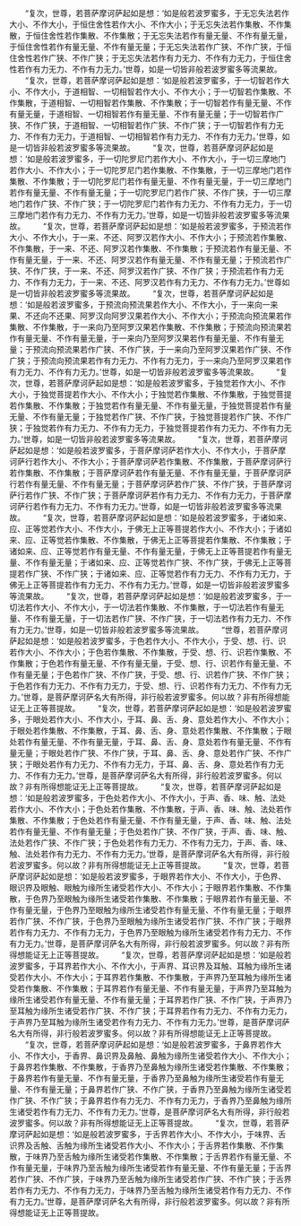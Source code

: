 <!-- { "loadSidebar": true } -->
　　“复次，世尊，若菩萨摩诃萨起如是想：‘如是般若波罗蜜多，于无忘失法若作大小、不作大小，于恒住舍性若作大小、不作大小；于无忘失法若作集散、不作集散，于恒住舍性若作集散、不作集散；于无忘失法若作有量无量、不作有量无量，于恒住舍性若作有量无量、不作有量无量；于无忘失法若作广狭、不作广狭，于恒住舍性若作广狭、不作广狭；于无忘失法若作有力无力、不作有力无力，于恒住舍性若作有力无力、不作有力无力。’世尊，如是一切皆非般若波罗蜜多等流果故。
　　“复次，世尊，若菩萨摩诃萨起如是想：‘如是般若波罗蜜多，于一切智若作大小、不作大小，于道相智、一切相智若作大小、不作大小；于一切智若作集散、不作集散，于道相智、一切相智若作集散、不作集散；于一切智若作有量无量、不作有量无量，于道相智、一切相智若作有量无量、不作有量无量；于一切智若作广狭、不作广狭，于道相智、一切相智若作广狭、不作广狭；于一切智若作有力无力、不作有力无力，于道相智、一切相智若作有力无力、不作有力无力。’世尊，如是一切皆非般若波罗蜜多等流果故。
　　“复次，世尊，若菩萨摩诃萨起如是想：‘如是般若波罗蜜多，于一切陀罗尼门若作大小、不作大小，于一切三摩地门若作大小、不作大小；于一切陀罗尼门若作集散、不作集散，于一切三摩地门若作集散、不作集散；于一切陀罗尼门若作有量无量、不作有量无量，于一切三摩地门若作有量无量、不作有量无量；于一切陀罗尼门若作广狭、不作广狭，于一切三摩地门若作广狭、不作广狭；于一切陀罗尼门若作有力无力、不作有力无力，于一切三摩地门若作有力无力、不作有力无力。’世尊，如是一切皆非般若波罗蜜多等流果故。
　　“复次，世尊，若菩萨摩诃萨起如是想：‘如是般若波罗蜜多，于预流若作大小、不作大小，于一来、不还、阿罗汉若作大小、不作大小；于预流若作集散、不作集散，于一来、不还、阿罗汉若作集散、不作集散；于预流若作有量无量、不作有量无量，于一来、不还、阿罗汉若作有量无量、不作有量无量；于预流若作广狭、不作广狭，于一来、不还、阿罗汉若作广狭、不作广狭；于预流若作有力无力、不作有力无力，于一来、不还、阿罗汉若作有力无力、不作有力无力。’世尊如是一切皆非般若波罗蜜多等流果故。
　　“复次，世尊，若菩萨摩诃萨起如是想：‘如是般若波罗蜜多，于预流向预流果若作大小、不作大小，于一来向一来果、不还向不还果、阿罗汉向阿罗汉果若作大小、不作大小；于预流向预流果若作集散、不作集散，于一来向乃至阿罗汉果若作集散、不作集散；于预流向预流果若作有量无量、不作有量无量，于一来向乃至阿罗汉果若作有量无量、不作有量无量；于预流向预流果若作广狭、不作广狭，于一来向乃至阿罗汉果若作广狭、不作广狭；于预流向预流果若作有力无力、不作有力无力，于一来向乃至阿罗汉果若作有力无力、不作有力无力。’世尊，如是一切皆非般若波罗蜜多等流果故。
　　“复次，世尊，若菩萨摩诃萨起如是想：‘如是般若波罗蜜多，于独觉若作大小、不作大小，于独觉菩提若作大小、不作大小；于独觉若作集散、不作集散，于独觉菩提若作集散、不作集散；于独觉若作有量无量、不作有量无量，于独觉菩提若作有量无量、不作有量无量；于独觉若作广狭、不作广狭，于独觉菩提若作广狭、不作广狭；于独觉若作有力无力、不作有力无力，于独觉菩提若作有力无力、不作有力无力。’世尊，如是一切皆非般若波罗蜜多等流果故。
　　“复次，世尊，若菩萨摩诃萨起如是想：‘如是般若波罗蜜多，于菩萨摩诃萨若作大小、不作大小，于菩萨摩诃萨行若作大小、不作大小；于菩萨摩诃萨若作集散、不作集散，于菩萨摩诃萨行若作集散、不作集散；于菩萨摩诃萨若作有量无量、不作有量无量，于菩萨摩诃萨行若作有量无量、不作有量无量；于菩萨摩诃萨若作广狭、不作广狭，于菩萨摩诃萨行若作广狭、不作广狭；于菩萨摩诃萨若作有力无力、不作有力无力，于菩萨摩诃萨行若作有力无力、不作有力无力。’世尊，如是一切皆非般若波罗蜜多等流果故。
　　“复次，世尊，若菩萨摩诃萨起如是想：‘如是般若波罗蜜多，于诸如来、应、正等觉若作大小、不作大小，于佛无上正等菩提若作大小、不作大小；于诸如来、应、正等觉若作集散、不作集散，于佛无上正等菩提若作集散、不作集散；于诸如来、应、正等觉若作有量无量、不作有量无量，于佛无上正等菩提若作有量无量、不作有量无量；于诸如来、应、正等觉若作广狭、不作广狭，于佛无上正等菩提若作广狭、不作广狭；于诸如来、应、正等觉若作有力无力、不作有力无力，于佛无上正等菩提若作有力无力、不作有力无力。’世尊，如是一切皆非般若波罗蜜多等流果故。
　　“复次，世尊，若菩萨摩诃萨起如是想：‘如是般若波罗蜜多，于一切法若作大小、不作大小，于一切法若作集散、不作集散，于一切法若作有量无量、不作有量无量，于一切法若作广狭、不作广狭，于一切法若作有力无力、不作有力无力。’世尊，如是一切皆非般若波罗蜜多等流果故。
　　“世尊，若菩萨摩诃萨起如是想：‘如是般若波罗蜜多，于色若作大小、不作大小，于受、想、行、识若作大小、不作大小；于色若作集散、不作集散，于受、想、行、识若作集散、不作集散；于色若作有量无量、不作有量无量，于受、想、行、识若作有量无量、不作有量无量；于色若作广狭、不作广狭，于受、想、行、识若作广狭、不作广狭；于色若作有力无力、不作有力无力，于受、想、行、识若作有力无力、不作有力无力。’世尊，是菩萨摩诃萨名大有所得，非行般若波罗蜜多。何以故？非有所得想能证无上正等菩提故。
　　“复次，世尊，若菩萨摩诃萨起如是想：‘如是般若波罗蜜多，于眼处若作大小、不作大小，于耳、鼻、舌、身、意处若作大小、不作大小；于眼处若作集散、不作集散，于耳、鼻、舌、身、意处若作集散、不作集散；于眼处若作有量无量、不作有量无量，于耳、鼻、舌、身、意处若作有量无量、不作有量无量；于眼处若作广狭、不作广狭，于耳、鼻、舌、身、意处若作广狭、不作广狭；于眼处若作有力无力、不作有力无力，于耳、鼻、舌、身、意处若作有力无力、不作有力无力。’世尊，是菩萨摩诃萨名大有所得，非行般若波罗蜜多。何以故？非有所得想能证无上正等菩提故。
　　“复次，世尊，若菩萨摩诃萨起如是想：‘如是般若波罗蜜多，于色处若作大小、不作大小，于声、香、味、触、法处若作大小、不作大小；于色处若作集散、不作集散，于声、香、味、触、法处若作集散、不作集散；于色处若作有量无量、不作有量无量，于声、香、味、触、法处若作有量无量、不作有量无量；于色处若作广狭、不作广狭，于声、香、味、触、法处若作广狭、不作广狭；于色处若作有力无力、不作有力无力，于声、香、味、触、法处若作有力无力、不作有力无力。’世尊，是菩萨摩诃萨名大有所得，非行般若波罗蜜多。何以故？非有所得想能证无上正等菩提故。
　　“复次，世尊，若菩萨摩诃萨起如是想：‘如是般若波罗蜜多，于眼界若作大小、不作大小，于色界、眼识界及眼触、眼触为缘所生诸受若作大小、不作大小；于眼界若作集散、不作集散，于色界乃至眼触为缘所生诸受若作集散、不作集散；于眼界若作有量无量、不作有量无量，于色界乃至眼触为缘所生诸受若作有量无量、不作有量无量；于眼界若作广狭、不作广狭，于色界乃至眼触为缘所生诸受若作广狭、不作广狭；于眼界若作有力无力、不作有力无力，于色界乃至眼触为缘所生诸受若作有力无力、不作有力无力。’世尊，是菩萨摩诃萨名大有所得，非行般若波罗蜜多。何以故？非有所得想能证无上正等菩提故。
　　“复次，世尊，若菩萨摩诃萨起如是想：‘如是般若波罗蜜多，于耳界若作大小、不作大小，于声界、耳识界及耳触、耳触为缘所生诸受若作大小、不作大小；于耳界若作集散、不作集散，于声界乃至耳触为缘所生诸受若作集散、不作集散；于耳界若作有量无量、不作有量无量，于声界乃至耳触为缘所生诸受若作有量无量、不作有量无量；于耳界若作广狭、不作广狭，于声界乃至耳触为缘所生诸受若作广狭、不作广狭；于耳界若作有力无力、不作有力无力，于声界乃至耳触为缘所生诸受若作有力无力、不作有力无力。’世尊，是菩萨摩诃萨名大有所得，非行般若波罗蜜多。何以故？非有所得想能证无上正等菩提故。
　　“复次，世尊，若菩萨摩诃萨起如是想：‘如是般若波罗蜜多，于鼻界若作大小、不作大小，于香界、鼻识界及鼻触、鼻触为缘所生诸受若作大小、不作大小；于鼻界若作集散、不作集散，于香界乃至鼻触为缘所生诸受若作集散、不作集散；于鼻界若作有量无量、不作有量无量，于香界乃至鼻触为缘所生诸受若作有量无量、不作有量无量；于鼻界若作广狭、不作广狭，于香界乃至鼻触为缘所生诸受若作广狭、不作广狭；于鼻界若作有力无力、不作有力无力，于香界乃至鼻触为缘所生诸受若作有力无力、不作有力无力。’世尊，是菩萨摩诃萨名大有所得，非行般若波罗蜜多。何以故？非有所得想能证无上正等菩提故。
　　“复次，世尊，若菩萨摩诃萨起如是想：‘如是般若波罗蜜多，于舌界若作大小、不作大小，于味界、舌识界及舌触、舌触为缘所生诸受若作大小、不作大小；于舌界若作集散、不作集散，于味界乃至舌触为缘所生诸受若作集散、不作集散；于舌界若作有量无量、不作有量无量，于味界乃至舌触为缘所生诸受若作有量无量、不作有量无量；于舌界若作广狭、不作广狭，于味界乃至舌触为缘所生诸受若作广狭、不作广狭；于舌界若作有力无力、不作有力无力，于味界乃至舌触为缘所生诸受若作有力无力、不作有力无力。’世尊，是菩萨摩诃萨名大有所得，非行般若波罗蜜多。何以故？非有所得想能证无上正等菩提故。
